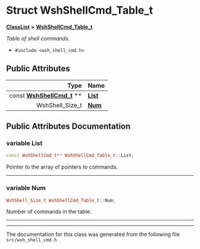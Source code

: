 

# Struct WshShellCmd\_Table\_t



[**ClassList**](annotated.md) **>** [**WshShellCmd\_Table\_t**](structWshShellCmd__Table__t.md)



_Table of shell commands._ 

* `#include <wsh_shell_cmd.h>`





















## Public Attributes

| Type | Name |
| ---: | :--- |
|  const [**WshShellCmd\_t**](wsh__shell__cmd_8h.md#typedef-wshshellcmd_t) \*\* | [**List**](#variable-list)  <br> |
|  WshShell\_Size\_t | [**Num**](#variable-num)  <br> |












































## Public Attributes Documentation




### variable List 

```C++
const WshShellCmd_t** WshShellCmd_Table_t::List;
```



Pointer to the array of pointers to commands. 


        

<hr>



### variable Num 

```C++
WshShell_Size_t WshShellCmd_Table_t::Num;
```



Number of commands in the table. 


        

<hr>

------------------------------
The documentation for this class was generated from the following file `src/wsh_shell_cmd.h`

